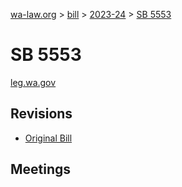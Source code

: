 [wa-law.org](/) > [bill](/bill/) > [2023-24](/bill/2023-24/) > [SB 5553](/bill/2023-24/sb/5553/)

# SB 5553
[leg.wa.gov](https://app.leg.wa.gov/billsummary?BillNumber=5553&Year=2023&Initiative=false)

## Revisions
* [Original Bill](1/)

## Meetings